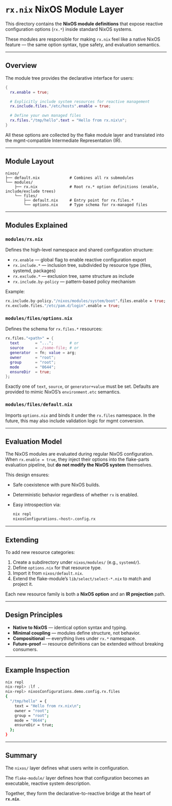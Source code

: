 # `rx.nix` NixOS Module Layer

This directory contains the **NixOS module definitions** that expose reactive configuration options (`rx.*`) inside standard NixOS systems.

These modules are responsible for making `rx.nix` feel like a native NixOS feature — the same option syntax, type safety, and evaluation semantics.

---

## Overview

The module tree provides the declarative interface for users:

```nix
{
  rx.enable = true;

  # Explicitly include system resources for reactive management
  rx.include.files."/etc/hosts".enable = true;

  # Define your own managed files
  rx.files."/tmp/hello".text = "Hello from rx.nix\n";
}
````

All these options are collected by the flake module layer and translated into the mgmt-compatible Intermediate Representation (IR).

---

## Module Layout

```
nixos/
├── default.nix             # Combines all rx submodules
└── modules/
    ├── rx.nix              # Root rx.* option definitions (enable, include/exclude trees)
    └── files/
        ├── default.nix     # Entry point for rx.files.*
        └── options.nix     # Type schema for rx-managed files
```

---

## Modules Explained

### `modules/rx.nix`

Defines the high-level namespace and shared configuration structure:

* `rx.enable` — global flag to enable reactive configuration export
* `rx.include.*` — inclusion tree, subdivided by resource type (files, systemd, packages)
* `rx.exclude.*` — exclusion tree, same structure as include
* `rx.include.by-policy` — pattern-based policy mechanism

Example:

```nix
rx.include.by-policy."/nixos/modules/system/boot".files.enable = true;
rx.exclude.files."/etc/pam.d/login".enable = true;
```

### `modules/files/options.nix`

Defines the schema for `rx.files.*` resources:

```nix
rx.files."<path>" = {
  text       = "...";       # or
  source     = ./some-file; # or
  generator  = fn; value = arg;
  owner      = "root";
  group      = "root";
  mode       = "0644";
  ensureDir  = true;
};
```

Exactly one of `text`, `source`, or `generator+value` must be set.
Defaults are provided to mimic NixOS’s `environment.etc` semantics.

### `modules/files/default.nix`

Imports `options.nix` and binds it under the `rx.files` namespace.
In the future, this may also include validation logic for mgmt conversion.

---

## Evaluation Model

The NixOS modules are evaluated during regular NixOS configuration.
When `rx.enable = true`, they inject their options into the flake-parts evaluation pipeline, but **do not modify the NixOS system** themselves.

This design ensures:

* Safe coexistence with pure NixOS builds.
* Deterministic behavior regardless of whether `rx` is enabled.
* Easy introspection via:

  ```bash
  nix repl
  nixosConfigurations.<host>.config.rx
  ```

---

## Extending

To add new resource categories:

1. Create a subdirectory under `nixos/modules/` (e.g., `systemd/`).
2. Define `options.nix` for that resource type.
3. Import it from `nixos/default.nix`.
4. Extend the flake-module’s `lib/select/select-*.nix` to match and project it.

Each new resource family is both a **NixOS option** and an **IR projection** path.

---

## Design Principles

* **Native to NixOS** — identical option syntax and typing.
* **Minimal coupling** — modules define structure, not behavior.
* **Compositional** — everything lives under `rx.*` namespace.
* **Future-proof** — resource definitions can be extended without breaking consumers.

---

## Example Inspection

```bash
nix repl
nix-repl> :lf .
nix-repl> nixosConfigurations.demo.config.rx.files
{
  "/tmp/hello" = {
    text = "Hello from rx.nix\n";
    owner = "root";
    group = "root";
    mode = "0644";
    ensureDir = true;
  };
}
```

---

## Summary

The `nixos/` layer defines what users write in configuration.

The `flake-module/` layer defines how that configuration becomes an executable, reactive system description.

Together, they form the declarative-to-reactive bridge at the heart of **`rx.nix`**.
